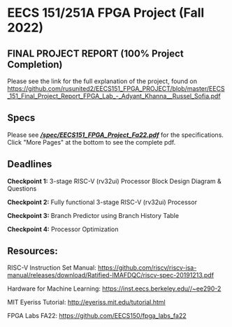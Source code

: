 # EECS 151/251A FPGA Project (Fall 2022)


## FINAL PROJECT REPORT (100% Project Completion)
Please see the link for the full explanation of the project, found on https://github.com/rusunited2/EECS151_FPGA_PROJECT/blob/master/EECS_151_Final_Project_Report_FPGA_Lab_-_Adyant_Khanna__Russel_Sofia.pdf

## Specs

Please see ***[/spec/EECS151_FPGA_Project_Fa22.pdf](https://github.com/EECS150/fpga_project_skeleton_fa22/blob/master/spec/EECS151_FPGA_Project_Fa22.pdf)*** for the specifications. Click "More Pages" at the bottom to see the complete pdf.

## Deadlines

**Checkpoint 1:** 3-stage RISC-V (rv32ui) Processor Block Design Diagram & Questions

**Checkpoint 2:** Fully functional 3-stage RISC-V (rv32ui) Processor

**Checkpoint 3:** Branch Predictor using Branch History Table

**Checkpoint 4:** Processor Optimization


## Resources:

RISC-V Instruction Set Manual: https://github.com/riscv/riscv-isa-manual/releases/download/Ratified-IMAFDQC/riscv-spec-20191213.pdf

Hardware for Machine Learning: https://inst.eecs.berkeley.edu//~ee290-2

MIT Eyeriss Tutorial: http://eyeriss.mit.edu/tutorial.html

FPGA Labs FA22: https://github.com/EECS150/fpga_labs_fa22
